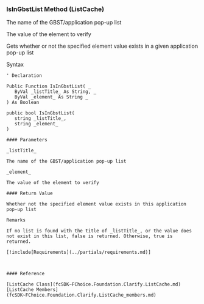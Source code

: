 ﻿### IsInGbstList Method (ListCache)

The name of the GBST/application pop-up list

The value of the element to verify

Gets whether or not the specified element value exists in a given application pop-up list

Syntax

```vbnet
' Declaration

Public Function IsInGbstList( _
   ByVal _listTitle_ As String, _
   ByVal _element_ As String _
) As Boolean

public bool IsInGbstList( 
   string _listTitle_,
   string _element_
)

#### Parameters

_listTitle_

The name of the GBST/application pop-up list

_element_

The value of the element to verify

#### Return Value

Whether not the specified element value exists in this application pop-up list

Remarks

If no list is found with the title of _listTitle_, or the value does not exist in this list, false is returned. Otherwise, true is returned.

[!include[Requirements](../partials/requirements.md)]



#### Reference

[ListCache Class](fcSDK~FChoice.Foundation.Clarify.ListCache.md)  
[ListCache Members](fcSDK~FChoice.Foundation.Clarify.ListCache_members.md)